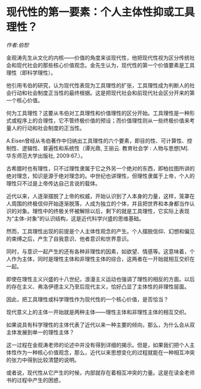 
# 现代性的第一要素：个人主体性抑或工具理性？
*作者:伯恕*

金观涛先生从文化的内核——价值的角度来谈现代性，他把现代性视为区分传统社会和现代社会的那些核心价值观念。金先生认为，现代性的第一个价值要素是工具理性（即科学理性）。

他引用韦伯的研究，认为现代性表现为工具理性的扩张，工具理性成为判断人的社会行动和社会制度正当性的最终根据。这是把现代社会和前现代社会区分开来的第一个核心价值。

何为工具理性？这要从韦伯对工具理性和价值理性的区分开始。工具理性是一种形式或程序上的合理性，它不管终极价值的预设；而价值理性则从一些终极价值来考量人的行动和社会制度的正当性。

A.Eisen曾经从韦伯著作中归纳出工具理性的六个要素，即目的性、可计算性、控制性、逻辑性、普遍性和系统性（谭光鼎, 王丽云. 教育社会学 : 人物与思想[M]. 华东师范大学出版社, 2009:67.）。

古希腊时也有理性，只不过理性隶属于它之外另一个绝对的东西，即柏拉图所讲的绝对理念，知识是源于绝对理念的。中世纪也讲理性，但理性隶属于上帝，个人的理性只不过是上帝传达自己言说的载体。

近代以来，人逐渐摆脱了上帝的权威，开始认识到了人本身的力量，这样，笼罩在人周围的终极信仰开始逐渐脱落，人成为独立的个体，并且把世界和本身都当作认识的对象。理性中的终极关怀被解除以后，剩下的就是工具理性，它实际上表现为“主体-对象”的认识结构，这是近代科学兴盛的思维基础。

然而，工具理性出现的前提是个人主体性观念的产生。个人摆脱信仰、幻想和偏见的束缚之后，产生了自我意识、他者意识和世界意识。

同时，与意识一起产生的还有各种非理性的因素，如欲望、情感等。这意味着，个人作为主体，同时是理性主体和非理性主体的综合，这两者在一开始就相互交织在一起。

即使在理性主义兴盛的十八世纪，浪漫主义运动也强调了理性的相反的方面。以后的存在主义、弗洛伊德主义乃至后现代主义，恰好凸显了主体性的非理性层面。

因此，把工具理性或科学理性作为现代性的一个核心价值，是否恰当？

现代意义上的主体一开始就是两种主体——理性主体和非理性主体的相互交织。

如果说具有科学理性的主体代表了近代以来一种主要的倾向，那么，为什么会从双主体发展到单一的理性主体？

这一过程在金观涛老师的论述中并没有得到详细的揭示。但是，如果我们把个人主体性作为一种核心价值观念，那么，近代以来思想变化的过程就能在一种相互冲突的张力中得到比较清楚的说明。

或者说，现代性从它产生的时候，内部就存在着相互冲突的力量。这是在读金老师书的过程中产生的困惑，
